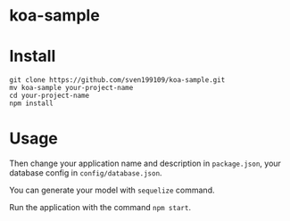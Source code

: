 # koa-sample

# Install

```
git clone https://github.com/sven199109/koa-sample.git
mv koa-sample your-project-name
cd your-project-name
npm install
```

# Usage

Then change your application name and description in `package.json`, your database config in `config/database.json`.

You can generate your model with `sequelize` command.

Run the application with the command `npm start`.

